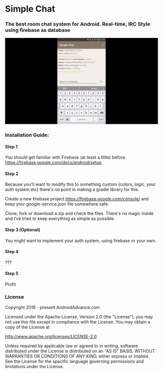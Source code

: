 Simple Chat
===========

### The best room chat system for Android. Real-time, IRC Style using firebase as database

![alt text](https://github.com/AndreiD/SimpleChat/blob/master/app/simple_chat_gif.gif "How the app looks 1")


### Installation Guide:

#### Step 1

You should get familiar with Firebase (at least a little) before.
https://firebase.google.com/docs/android/setup

#### Step 2

Because you'll want to modify this to something custom (colors, logic, your auth system etc) there's no point in making a gradle library for this. 

Create a new firebase project https://firebase.google.com/console/ and keep your google-service.json file somewhere safe.


Clone, fork or download a zip and check the files. 
There's no magic inside and I've tried to keep everything as simple as possible.

#### Step 3 (Optional)

You might want to implement your auth system, using firebase or your own.

#### Step 4 

???

#### Step 5

Profit


### License 

Copyright 2016 - present AndroidAdvance.com

Licensed under the Apache License, Version 2.0 (the "License");
you may not use this file except in compliance with the License.
You may obtain a copy of the License at

   http://www.apache.org/licenses/LICENSE-2.0

Unless required by applicable law or agreed to in writing, software
distributed under the License is distributed on an "AS IS" BASIS,
WITHOUT WARRANTIES OR CONDITIONS OF ANY KIND, either express or implied.
See the License for the specific language governing permissions and
limitations under the License.